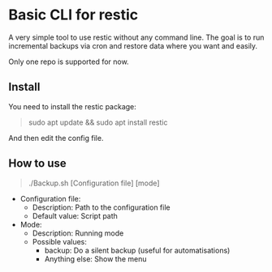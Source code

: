 # Basic CLI for restic

A very simple tool to use restic without any command line.
The goal is to run incremental backups via cron and restore data where you want and easily.

Only one repo is supported for now.

## Install

You need to install the restic package:

> sudo apt update && sudo apt install restic

And then edit the config file.

## How to use

> ./Backup.sh [Configuration file] [mode]

* Configuration file: 
	- Description: Path to the configuration file
	- Default value: Script path
* Mode: 
	- Description: Running mode
	- Possible values:
		- backup: Do a silent backup (useful for automatisations)
		- Anything else: Show the menu

